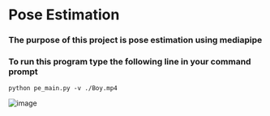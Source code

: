 # Pose Estimation

### The purpose of this project is pose estimation using mediapipe
### To run this program type the following line in your command prompt
    python pe_main.py -v ./Boy.mp4
    
![image](https://user-images.githubusercontent.com/57188348/122344933-ede7c200-cf64-11eb-8ef5-4308f778104c.png)

